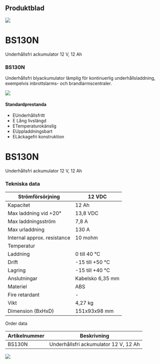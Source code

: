 ## Produktblad

![](images/_page_0_Picture_1.jpeg)

# BS130N

Underhållsfri ackumulator 12 V, 12 Ah

### BS130N

Underhållsfri blyackumulator lämplig för kontinuerlig underhållsladdning, exempelvis inbrottslarms- och brandlarmscentraler.

![](images/_page_0_Picture_6.jpeg)

#### Standardprestanda

- EUnderhållsfritt
- E Lång livslängd
- ETemperaturokänslig
- EUppladdningsbart
- ELäckagefri konstruktion

# BS130N

Underhållsfri ackumulator 12 V, 12 Ah

### Tekniska data

| Strömförsörjning            | 12 VDC           |
|-----------------------------|------------------|
| Kapacitet                   | 12 Ah            |
| Max laddning vid +20°       | 13,8 VDC         |
| Max laddningsström          | 7,8 A            |
| Max urladdning              | 130 A            |
| Internal approx. resistance | 10 mohm          |
| Temperatur                  |                  |
| Laddning                    | 0 till 40 °C     |
| Drift                       | -15 till +50 °C  |
| Lagring                     | -15 till +40 °C  |
| Anslutningar                | Kabelsko 6,35 mm |
| Materiel                    | ABS              |
| Fire retardant              | -                |
| Vikt                        | 4,27 kg          |
| Dimension (BxHxD)           | 151x93x98 mm     |

Order data

| Artikelnummer | Beskrivning                           |
|---------------|---------------------------------------|
| BS130N        | Underhållsfri ackumulator 12 V, 12 Ah |

![](images/_page_1_Picture_7.jpeg)